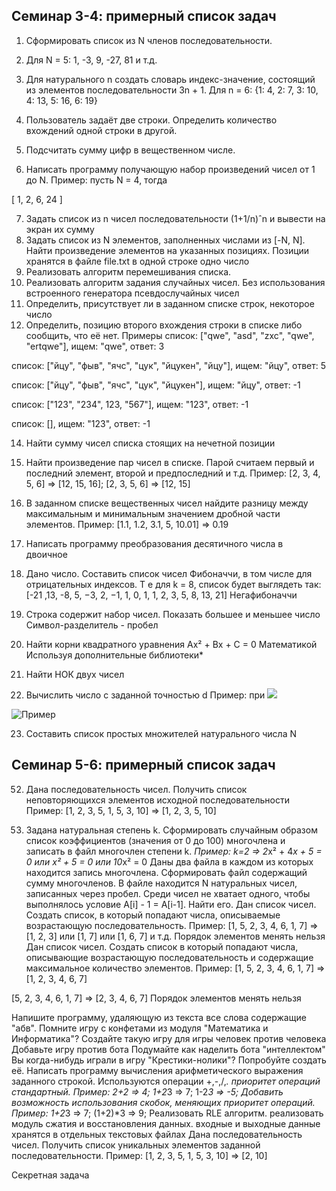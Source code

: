 ## **Семинар 3-4: примерный список задач**

1. Сформировать список из  N членов последовательности.
2. Для N = 5: 1, -3, 9, -27, 81 и т.д.

3. Для натурального n создать словарь индекс-значение, состоящий из элементов последовательности 3n + 1.
Для n = 6: {1: 4, 2: 7, 3: 10, 4: 13, 5: 16, 6: 19}

4. Пользователь задаёт две строки. Определить количество вхождений одной строки в другой.
5. Подсчитать сумму цифр в вещественном числе.
6. Написать программу получающую набор произведений чисел от 1 до N.
Пример: пусть N = 4, тогда

[ 1, 2, 6, 24 ]

7. Задать список из n чисел последовательности (1+1/n)ˆn и вывести на экран их сумму
8. Задать список из N элементов, заполненных числами из [-N, N]. Найти произведение элементов на указанных позициях. Позиции хранятся в файле file.txt в одной строке одно число
9. Реализовать алгоритм перемешивания списка.
10. Реализовать алгоритм задания случайных чисел. Без использования встроенного генератора псевдослучайных чисел
12. Определить, присутствует ли в заданном списке строк, некоторое число
13. Определить, позицию второго вхождения строки в списке либо сообщить, что её нет.
Примеры
список: ["qwe", "asd", "zxc", "qwe", "ertqwe"], ищем: "qwe", ответ: 3

список: ["йцу", "фыв", "ячс", "цук", "йцукен", "йцу"], ищем: "йцу", ответ: 5

список: ["йцу", "фыв", "ячс", "цук", "йцукен"], ищем: "йцу", ответ: -1

список: ["123", "234", 123, "567"], ищем: "123", ответ: -1

список: [], ищем: "123", ответ: -1


14. Найти сумму чисел списка стоящих на нечетной позиции
15. Найти произведение пар чисел в списке. Парой считаем первый и последний элемент, второй и предпоследний и т.д. Пример: [2, 3, 4, 5, 6] => [12, 15, 16]; [2, 3, 5, 6] => [12, 15] 
16. В заданном списке вещественных чисел найдите разницу между максимальным и минимальным значением дробной части элементов. Пример: [1.1, 1.2, 3.1, 5, 10.01] => 0.19
17. Написать программу преобразования десятичного числа в двоичное
18. Дано число. Составить список чисел Фибоначчи, в том числе для отрицательных индексов.
Т е для k = 8, список будет выглядеть так: [-21 ,13, -8, 5, −3,  2, −1,  1, 0, 1, 1, 2, 3, 5, 8, 13, 21] Негафибоначчи
19. Строка содержит набор чисел. Показать большее и меньшее число
Символ-разделитель - пробел

20. Найти корни квадратного уравнения Ax² + Bx + C = 0
Математикой
Используя дополнительные библиотеки*
21. Найти НОК двух чисел
22. Вычислить число  c заданной точностью d
        Пример: при <image src="chart.png">
<image src="chart.png" alt="Пример">
 
23. Составить список простых множителей натурального числа N

## **Семинар 5-6: примерный список задач**
52. Дана последовательность чисел. Получить список неповторяющихся элементов исходной последовательности
Пример: [1, 2, 3, 5, 1, 5, 3, 10] => [1, 2, 3, 5, 10]

53. Задана натуральная степень k. Сформировать случайным образом список коэффициентов (значения от 0 до 100) многочлена и записать в файл многочлен степени k. *Пример: k=2 => 2*x² + 4*x + 5 = 0 или x² + 5 = 0 или 10*x² = 0
Даны два файла в каждом из которых находится запись многочлена. Сформировать файл содержащий сумму многочленов.
В файле находится N натуральных чисел, записанных через пробел. Среди чисел не хватает одного, чтобы выполнялось условие A[i] - 1 = A[i-1]. Найти его.
Дан список чисел. Создать список, в который попадают числа, описываемые возрастающую последовательность. Пример: [1, 5, 2, 3, 4, 6, 1, 7] => [1, 2, 3] или [1, 7] или [1, 6, 7] и т.д. Порядок элементов менять нельзя
Дан список чисел. Создать список в который попадают числа, описывающие возрастающую последовательность и содержащие максимальное количество элементов.
Пример: [1, 5, 2, 3, 4, 6, 1, 7] => [1, 2, 3, 4, 6, 7]

   [5, 2, 3, 4, 6, 1, 7] => [2, 3, 4, 6, 7]
Порядок элементов менять нельзя

Напишите программу, удаляющую из текста все слова содержащие "абв".
Помните игру с конфетами из модуля "Математика и Информатика"? Создайте такую игру для игры человек против человека
Добавьте игру против бота
Подумайте как наделить бота "интеллектом"
Вы когда-нибудь играли в игру "Крестики-нолики"? Попробуйте создать её.
Написать программу вычисления арифметического выражения заданного строкой. Используются операции +,-,/,*. приоритет операций стандартный. Пример: 2+2 => 4; 1+2*3 => 7; 1-2*3 => -5;
Добавить возможность использования скобок, меняющих приоритет операций. Пример: 1+2*3 => 7; (1+2)*3 => 9;
Реализовать RLE алгоритм. реализовать модуль сжатия и восстановления данных.
входные и выходные данные хранятся в отдельных текстовых файлах
Дана последовательность чисел. Получить список уникальных элементов заданной последовательности.
Пример: [1, 2, 3, 5, 1, 5, 3, 10] => [2, 10]

Секретная задача
